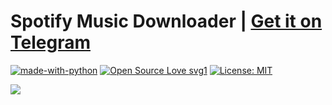# Spotify Music Downloader | **<a href="https://telegram.me/SpotifyMusicDownloaderBot"><b>Get it on Telegram</b></a>**

[![made-with-python](https://img.shields.io/badge/Made%20with-Python-1f425f.svg)](https://www.python.org/) [![Open Source Love svg1](https://badges.frapsoft.com/os/v1/open-source.svg?v=103)](https://github.com/ellerbrock/open-source-badges/) [![License: MIT](https://img.shields.io/badge/License-MIT-yellow.svg)](https://opensource.org/licenses/MIT)

<img align="center" src="https://raw.githubusercontent.com/artyshko/smd/telegram/Data/header.png">
